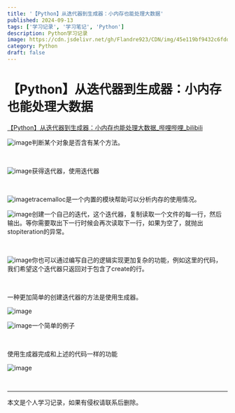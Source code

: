 ```yaml
---
title: '【Python】从迭代器到生成器：小内存也能处理大数据'
published: 2024-09-13
tags: ['学习记录', '学习笔记', 'Python']
description: Python学习记录
image: https://cdn.jsdelivr.net/gh/Flandre923/CDN/img/45e119bf9432c6fdd9728fbdface693638d769685f19a02c5b13695273174f71.jpg
category: Python
draft: false
---
```



# 【Python】从迭代器到生成器：小内存也能处理大数据

[【Python】从迭代器到生成器：小内存也能处理大数据_哔哩哔哩_bilibili](https://www.bilibili.com/video/BV1jt421c7yN/?spm_id_from=333.999.0.0&vd_source=f5ab73e8b88cb4cb94d904126cdfeb27)

​![image](https://cdn.jsdelivr.net/gh/Flandre923/CDN/img/3d09fd22d08e75b20cd275c91395815f9b15e5f3532ef4fae1a7620a7e12ec37.png)判断某个对象是否含有某个方法。

‍

​![image](https://cdn.jsdelivr.net/gh/Flandre923/CDN/img/a04a73db7981a43365118632c6d2c9c971a396901142a2635927f0ebea64b7ba.png)获得迭代器，使用迭代器

‍

​![image](https://cdn.jsdelivr.net/gh/Flandre923/CDN/img/9706d7e7ef451a89c722851935fdde41619379fa4fbe960a7d96bfb45ef22e37.png)tracemalloc是一个内置的模块帮助可以分析内存的使用情况。

​![image](https://cdn.jsdelivr.net/gh/Flandre923/CDN/img/42f69f50c02b27f599ad5734f07647b6b76e2cb1eb807e61b32de29c54babb5c.png)创建一个自己的迭代，这个迭代器，复制读取一个文件的每一行，然后输出。等你需要取出下一行时候会再次读取下一行，如果为空了，就抛出stopiteration的异常。

‍

​![image](https://cdn.jsdelivr.net/gh/Flandre923/CDN/img/44f0fc1969cde65d894da6a0db5af41ad33ccd60ad4ddfd6bc9b2b40b939cfb1.png)你也可以通过编写自己的逻辑实现更加复杂的功能，例如这里的代码，我们希望这个迭代器只返回对于包含了create的行。

‍

一种更加简单的创建迭代器的方法是使用生成器。

​![image](https://cdn.jsdelivr.net/gh/Flandre923/CDN/img/aafcfa5fb088eae86238164f236289434bc128b880880c2f2db6c50819d0b734.png)​

​![image](https://cdn.jsdelivr.net/gh/Flandre923/CDN/img/365119e268ac6677600d1f58a3fcda3c454215fe9150be98ad80d6988b763f0c.png)一个简单的例子

‍

使用生成器完成和上述的代码一样的功能

​![image](https://cdn.jsdelivr.net/gh/Flandre923/CDN/img/55cc8000398f96996cc8b0909fbd96afcd8ab021cab4e40423d8058bfb295352.png)​

‍

---
本文是个人学习记录，如果有侵权请联系后删除。

